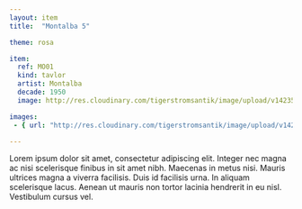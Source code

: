```yaml
---
layout: item
title:  "Montalba 5"

theme: rosa

item:
  ref: MO01
  kind: tavlor
  artist: Montalba
  decade: 1950
  image: http://res.cloudinary.com/tigerstromsantik/image/upload/v1423508177/Clara_Montalba_1_zmdso4.jpg

images: 
 - { url: "http://res.cloudinary.com/tigerstromsantik/image/upload/v1423508183/signatur_Montalba_i2l67o.jpg" }

---
```


Lorem ipsum dolor sit amet, consectetur adipiscing elit. Integer nec magna ac nisi scelerisque finibus in sit amet nibh. Maecenas in metus nisi. Mauris ultrices magna a viverra facilisis. Duis id facilisis urna. In aliquam scelerisque lacus. Aenean ut mauris non tortor lacinia hendrerit in eu nisl. Vestibulum cursus vel.
